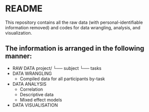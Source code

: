 # README
This repository contains all the raw data (with personal-identifiable information removed) and codes for data wrangling, analysis, and visualization. 

## The information is arranged in the following manner:
- RAW DATA
    project/
      └── subject
          └── tasks
- DATA WRANGLING
    - Compiled data for all participants by-task
- DATA ANALYSIS
    - Correlation
    - Descriptive data
    - Mixed effect models
- DATA VISUALISATION
